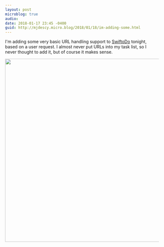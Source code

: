 ```yaml
---
layout: post
microblog: true
audio: 
date: 2018-01-17 23:45 -0400
guid: http://mjdescy.micro.blog/2018/01/18/im-adding-some.html
---
```

I'm adding some very basic URL handling support to [SwiftoDo](http://swiftodoapp.com) tonight, based on a user request. I almost never put URLs into my task list, so I never thought to add it, but of course it makes sense.

<img src="http://mjdescy.micro.blog/uploads/2018/50a95dbe70.jpg" width="600" height="600" />
